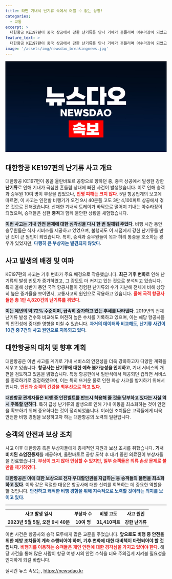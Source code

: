 ```yaml
---
title: 라면 기내식 난기류 속에서 어쩔 수 없는 상황!
categories:
  - 교통
excerpt: >
  대한항공 KE197편이 중국 상공에서 강한 난기류를 만나 기체가 흔들리며 아수라장이 되었고, 10여 명의 승객과 승무원이 가벼운 부상을 입었습니다. 다행히 큰 피해는 없었지만, 최근 난기류 발생 빈도가 증가하고 있어 주의가 필요합니다.
feature_text: >
  대한항공 KE197편이 중국 상공에서 강한 난기류를 만나 기체가 흔들리며 아수라장이 되었고, 10여 명의 승객과 승무원이 가벼운 부상을 입었습니다. 다행히 큰 피해는 없었지만, 최근 난기류 발생 빈도가 증가하고 있어 주의가 필요합니다.
image: '/assets/img/newsdao_breakingnews.jpg'
---
```


<p><img src="/assets/img/newsdao_breakingnews.jpg" alt="ranknews 속보" /></p>

<h2 data-ke-size="size26">대한항공 KE197편의 난기류 사고 개요</h2>

<p data-ke-size="size16">대한항공 KE197편이 몽골 울란바토르 공항으로 향하던 중, 중국 상공에서 발생한 강한 <b>난기류</b>로 인해 기내가 극심한 흔들림 상태에 빠진 사건이 발생했습니다. 이로 인해 승객과 승무원 10여 명이 부상을 입었으나, <b><span style="color: #ee2323;">인명 피해는 크지 않다</span></b>. 5일 항공업계의 보고에 따르면, 이 사고는 인천발 비행기가 오전 9시 40분쯤 고도 3만 4,100피트 상공에서 겪은 것으로 전해졌습니다. 산재한 기내식 트레이가 바닥으로 떨어져 기내는 아수라장이 되었으며, 승객들은 심한 <b>충격</b>과 함께 불안한 상황을 체험했습니다.</p>

<p data-ke-size="size16"><b><span style="background-color: #21538527;">이번 사고는 기내 안전 문제에 대한 심각성을 다시 한 번 일깨워 주었다</span></b>. 비행 시간 동안 승무원들은 식사 서비스를 제공하고 있었으며, 불행히도 이 시점에서 강한 난기류를 만난 것이 큰 원인이 되었습니다. 특히, 승객과 승무원들이 목과 허리 통증을 호소하는 경우가 있었지만, <b><span style="color: #1a5490;">다행히 큰 부상자는 발견되지 않았다</span></b>.</p>

<h2 data-ke-size="size26">사고 발생의 배경 및 여파</h2>

<p data-ke-size="size16">KE197편의 사고는 기후 변화가 주요 배경으로 작용했습니다. <b>최근 기후 변화</b>로 인해 난기류의 발생 빈도가 증가하였고, 그 강도도 더 커지고 있는 것으로 분석되고 있습니다. 특히 올해 상반기 동안 국적 항공사들이 경험한 난기류의 수가 지난해 전체에 비해 상당히 높은 증가율을 보이면서, 교통사고의 원인으로 작용하고 있습니다. <b><span style="color: #ee2323;">올해 국적 항공사들은 총 1만 4,820건의 난기류를 겪었다</span></b>.</p>

<p data-ke-size="size16"><b><span style="background-color: #21538527;">이는 예년의 약 72% 수준이며, 급속히 증가하고 있는 추세를 나타낸다</span></b>. 2019년의 전체 난기류 발생 건수와 비교해도 여전히 높은 수치를 기록하고 있으며, 이는 해당 항공사들의 안전성에 중대한 영향을 미칠 수 있습니다. <b><span style="color: #1a5490;">과거의 데이터와 비교해도, 난기류 사건이 10건 중 7건의 사고 원인으로 지목되고 있다</span></b>.</p>

<h2 data-ke-size="size26">대한항공의 대처 및 향후 계획</h2>

<p data-ke-size="size16">대한항공은 이번 사고를 계기로 기내 서비스의 안전성을 더욱 강화하고자 다양한 계획을 세우고 있습니다. <b>항공사는 난기류에 대한 예측 불가능성을 인지하고</b>, 기내 서비스의 개편을 검토하고 있음을 밝혔습니다. 특정 항공편에서 일반석에서 제공되던 컵라면 서비스를 종료하기로 결정하였으며, 이는 특히 뜨거운 물로 인한 화상 사고를 방지하기 위해서입니다. <b><span style="color: #ee2323;">안전과 승객의 건강을 최우선으로 하고 있다</span></b>.</p>

<p data-ke-size="size16"><b><span style="background-color: #21538527;">대한항공 관계자들은 비행 중 안전벨트를 반드시 착용해 줄 것을 당부하고 있다는 사실 역시 주목할 만하다</span></b>. 특히 급성 난기류의 발생으로 인해 기내 이동을 최소화하는 것이 안전을 확보하기 위해 중요하다는 것이 정리되었습니다. 이러한 조치들은 고객들에게 더욱 안전한 비행 경험을 보장하고자 하는 대한항공의 노력의 일환입니다.</p>

<h2 data-ke-size="size26">승객의 안전과 보상 조치</h2>

<p data-ke-size="size16">사고 이후 대한항공 측은 부상자들에게 총체적인 지원과 보상 조치를 취했습니다. <b>기내 비치된 소염진통제</b>를 제공하며, 울란바토르 공항 도착 후 대기 중인 의료진이 부상자들을 진료했습니다. <b><span style="color: #ee2323;">부상이 크지 않아 안심할 수 있지만, 일부 승객들은 의류 손상 문제로 불만을 제기하였다</span></b>.</p>

<p data-ke-size="size16"><b><span style="background-color: #21538527;">대한항공은 이에 대한 보상으로 전자 우대할인권을 지급하는 등 승객들의 불편을 최소화하고 있다</span></b>. 이와 같은 적절한 대응은 항공사에 대한 신뢰를 회복하는 데 중요한 역할을 할 것입니다. <b><span style="color: #1a5490;">안전하고 쾌적한 비행 경험을 위해 지속적으로 노력할 것이라는 의지를 보이고 있다</span></b>.</p>

<hr>

<table>
    <tr>
        <td style="text-align: center; height: 17px;"><b>사고 발생 일시</b></td>
        <td style="text-align: center; height: 17px;"><b>부상자 수</b></td>
        <td style="text-align: center; height: 17px;"><b>비행 고도</b></td>
        <td style="text-align: center; height: 17px;"><b>사고 원인</b></td>
    </tr>
    <tr>
        <td style="text-align: center; height: 17px;"><b>2023년 5월 5일, 오전 9시 40분</b></td>
        <td style="text-align: center; height: 17px;"><b>10여 명</b></td>
        <td style="text-align: center; height: 17px;"><b>31,410피트</b></td>
        <td style="text-align: center; height: 17px;"><b>강한 난기류</b></td>
    </tr>
</table>

<p data-ke-size="size16">이번 사건은 항공사와 승객 모두에게 많은 교훈을 주었습니다. <b>앞으로도 비행 중 안전을 위한 예방 조치들이 계속 수행되어야 하며, 기후 변화에 대한 대비책이 마련되어야 할 것입니다</b>. <b><span style="color: #ee2323;">비행기를 이용하는 승객들은 개인 안전에 대한 경각심을 가지고 있어야 한다</span></b>. 해당 사건을 통해 많은 사람이 항공 여행 시의 안전 수칙을 더욱 주의깊게 지켜볼 필요성을 인지하게 되길 바랍니다.</p>
실시간 뉴스 속보는, <a href="https://newsdao.kr" rel="dofollow">https://newsdao.kr</a>


